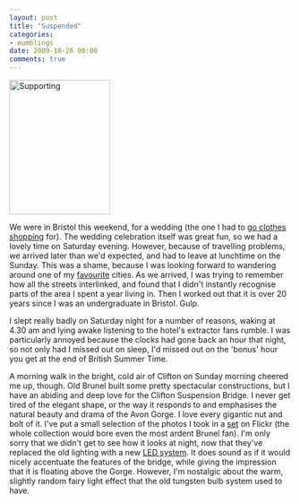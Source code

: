 ```yaml
---
layout: post
title: "Suspended"
categories:
- mumblings
date: 2009-10-26 00:00
comments: true
---
```


<p class="img-shadow"><a href="http://www.flickr.com/photos/51035737494@N01/4047265422" title="View 'Supporting' on Flickr.com"><img src="http://farm3.static.flickr.com/2473/4047265422_f4cd727e51_m.jpg" alt="Supporting" border="0" width="180" height="240" /></a></p>

<p>We were in Bristol this weekend, for a wedding (the one I had to <a href="http://www.rousette.org.uk/blog/archives/Ninja-shopper/">go clothes shopping</a> for). The wedding celebration itself was great fun, so we had a lovely time on Saturday evening. However, because of travelling problems, we arrived later than we'd expected, and had to leave at lunchtime on the Sunday. This was a shame, because I was looking forward to wandering around one of my <a href="http://www.rousette.org.uk/blog/archives/bristol3/">favourite</a> cities. As we arrived, I was trying to remember how all the streets interlinked, and found that I didn't instantly recognise parts of the area I spent a year living in. Then I worked out that it is over 20 years since I was an undergraduate in Bristol. Gulp.</p>

<p>I slept really badly on Saturday night for a number of reasons, waking at 4.30 am and lying awake listening to the hotel's extractor fans rumble. I was particularly annoyed because the clocks had gone back an hour that night, so not only had I missed out on sleep, I'd missed out on the 'bonus' hour you get at the end of British Summer Time.</p>

<p>A morning walk in the bright, cold air of Clifton on Sunday morning cheered me up, though. Old Brunel built some pretty spectacular constructions, but I have an abiding and deep love for the Clifton Suspension Bridge. I never get tired of the elegant shape, or the way it responds to and emphasises the natural beauty and drama of the Avon Gorge. I love every gigantic nut and bolt of it. I've put a small selection of the photos I took in a <a href="http://www.flickr.com/photos/bsag/sets/72157622667834330/">set</a> on Flickr (the whole collection would bore even the most ardent Brunel fan). I'm only sorry that we didn't get to see how it looks at night, now that they've replaced the old lighting with a new <a href="http://www.clifton-suspension-bridge.org.uk/faqs.php#23">LED system</a>. It does sound as if it would nicely accentuate the features of the bridge, while giving the impression that it is floating above the Gorge. However, I'm nostalgic about the warm, slightly random fairy light effect that the old tungsten bulb system used to have. </p>



